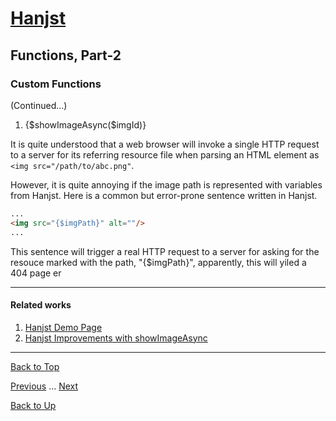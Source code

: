# [Hanjst](/hanjst/index)
## Functions, Part-2
### Custom Functions

(Continued...)

1. {\$showImageAsync($imgId)}

It is quite understood that a web browser will invoke a single HTTP request to a server for its referring resource file when parsing an HTML element as `<img src="/path/to/abc.png"`.

However, it is quite annoying if the image path is represented with variables from Hanjst. Here is a common but error-prone sentence written in Hanjst.

```html
...
<img src="{$imgPath}" alt=""/>
...
```
This sentence will trigger a real HTTP request to a server for asking for the resouce marked with the path,  "{$imgPath}", apparently, this will yiled a 404 page er




---

#### Related works

1. [Hanjst Demo Page](https://ufqi.com/dev/hanjst/)
2. [Hanjst Improvements with showImageAsync](https://ufqi.com/blog/hanjst-showimage-dotpos/)

----
[Back to Top](/hanjst/hanjst-function-3)

[Previous](./hanjst-function-2) ... [Next](./hanjst-nodejs)

[Back to Up](/hanjst/index)

<!--stackedit_data:
eyJoaXN0b3J5IjpbLTEwMDM2MDc0NzZdfQ==
-->